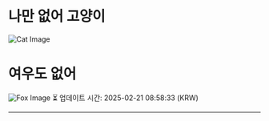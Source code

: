
# 나만 없어 고양이

![Cat Image](https://cdn2.thecatapi.com/images/e9h.jpg)

# 여우도 없어
![Fox Image](https://randomfox.ca/images/57.jpg)
⏳ 업데이트 시간: 2025-02-21 08:58:33 (KRW)

---

